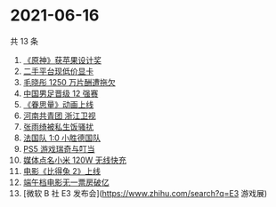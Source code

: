 # 2021-06-16

共 13 条

<!-- BEGIN -->
<!-- 最后更新时间 Wed Jun 16 2021 12:07:47 GMT+0800 (China Standard Time) -->

1. [《原神》获苹果设计奖](https://www.zhihu.com/search?q=原神)
2. [二手平台现低价显卡](https://www.zhihu.com/search?q=显卡)
3. [毛晓彤 1250 万片酬遭拖欠](https://www.zhihu.com/search?q=毛晓彤)
4. [中国男足晋级 12 强赛](https://www.zhihu.com/search?q=中国男足)
5. [《眷思量》动画上线](https://www.zhihu.com/search?q=眷思量)
6. [河南共青团 浙江卫视](https://www.zhihu.com/search?q=浙江卫视抄袭)
7. [张雨绮被私生饭骚扰](https://www.zhihu.com/search?q=张雨绮)
8. [法国队 1:0 小胜德国队](https://www.zhihu.com/search?q=德法大战)
9. [PS5 游戏瑞奇与叮当](https://www.zhihu.com/search?q=瑞奇与叮当)
10. [媒体点名小米 120W 无线快充](https://www.zhihu.com/search?q=小米快充)
11. [电影《比得兔 2》上线](https://www.zhihu.com/search?q=比得兔2)
12. [端午档电影无一票房破亿](https://www.zhihu.com/search?q=端午档票房)
13. [微软 B 社 E3 发布会](https://www.zhihu.com/search?q=E3 游戏展)

<!-- END -->
